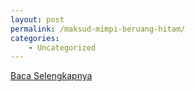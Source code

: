 ```yaml
---
layout: post
permalink: /maksud-mimpi-beruang-hitam/
categories:
    - Uncategorized
---
```


[Baca Selengkapnya](/07)